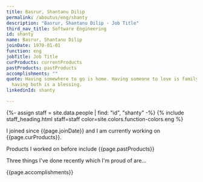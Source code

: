```yaml
---
title: Basrur, Shantanu Dilip
permalink: /aboutus/eng/shanty
description: "Basrur, Shantanu Dilip - Job Title"
third_nav_title: Software Engineering
id: shanty
name: Basrur, Shantanu Dilip
joinDate: 1970-01-01
function: eng
jobTitle: Job Title
curProducts: currentProducts
pastProducts: pastProducts
accomplishments: ""
quote: Having somewhere to go is home. Having someone to love is family. And
  having both is a blessing.
linkedinId: shanty

---
```


{%- assign staff = site.data.people | find: "id", "shanty" -%}
{% include staff_heading.html staff=staff color=site.colors.function-colors.eng %}

<p>I joined since {{page.joinDate}} and I am currently working on {{page.curProducts}}.</p>

<p>Products I worked on before include {{page.pastProducts}}</p>

<p>Three things I've done recently which I'm proud of are...</p>
{{page.accomplishments}}
